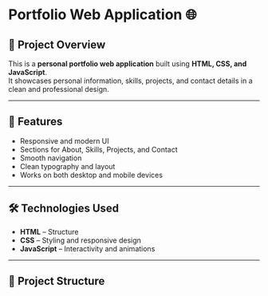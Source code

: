 # Portfolio Web Application 🌐

## 📌 Project Overview
This is a **personal portfolio web application** built using **HTML, CSS, and JavaScript**.  
It showcases personal information, skills, projects, and contact details in a clean and professional design.

---

## 🚀 Features
- Responsive and modern UI
- Sections for About, Skills, Projects, and Contact
- Smooth navigation
- Clean typography and layout
- Works on both desktop and mobile devices

---

## 🛠️ Technologies Used
- **HTML** – Structure
- **CSS** – Styling and responsive design
- **JavaScript** – Interactivity and animations

---

## 📂 Project Structure
